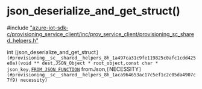 # json_deserialize_and_get_struct()

\#include ["azure-iot-sdk-c/provisioning_service_client/inc/prov_service_client/provisioning_sc_shared_helpers.h"](../iot-c-ref-provisioning-sc-shared-helpers-h.md)  

int `[`json_deserialize_and_get_struct`](#provisioning__sc__shared__helpers_8h_1a497ca31c9fe119825c0afc1cdd425e0a)(void ** dest,JSON_Object * root_object,const char * json_key,`[`FROM_JSON_FUNCTION`](#provisioning__sc__shared__helpers_8h_1a136b203a128307c6c486bc77e747d51e) fromJson,`[`NECESSITY`](#provisioning__sc__shared__helpers_8h_1aca964653ac17c5ef1c2c05da4907c7f9) necessity)`

